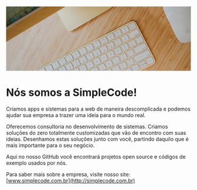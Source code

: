 ![](cover.jpg)

# Nós somos a SimpleCode!

Criamos apps e sistemas para a web de maneira descomplicada e podemos ajudar sua empresa a trazer uma ideia para o mundo real.

Oferecemos consultoria no desenvolvimento de sistemas. Criamos soluções do zero totalmente customizadas que vão de encontro com suas ideias. Desenhamos estas soluções junto com você, partindo daquilo que é mais importante para o seu negócio.

Aqui no nosso GitHub você encontrará projetos open source e códigos de exemplo usados por nós.

Para saber mais sobre a empresa, visite nosso site: [www.simplecode.com.br](http://simplecode.com.br)